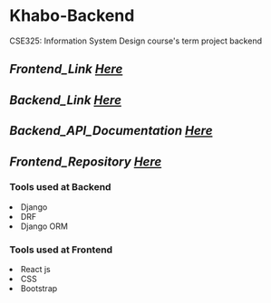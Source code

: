 # Khabo-Backend
CSE325: Information System Design course's term project backend
## _Frontend_Link_ [_*Here*_](https://khaboadvancedrecipesearch.netlify.app/)
## _Backend_Link_ [_*Here*_](https://khabo.pythonanywhere.com/)
## _Backend_API_Documentation_ [_*Here*_](https://khabo.pythonanywhere.com/api/schema/docs/)
## _Frontend_Repository_ [_*Here*_](https://github.com/Unsmartguy1099/Khabo_frontend_saif)
### Tools used at Backend
<li>Django</li>
<li>DRF</li>
<li>Django ORM</li>

### Tools used at Frontend
<li>React js</li>
<li>CSS</li>
<li>Bootstrap</li>


